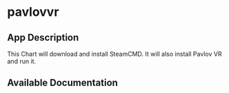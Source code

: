 # pavlovvr

## App Description

This Chart will download and install SteamCMD. It will also install Pavlov VR and run it.

## Available Documentation

